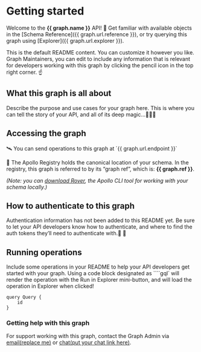 # Getting started
Welcome to the **{{ graph.name }}** API! 🎉 Get familiar with available objects in the [Schema Reference]({{ graph.url.reference }}), or try querying this graph using [Explorer]({{ graph.url.explorer }}).

This is the default README content. You can customize it however you like. Graph Maintainers, you can edit to include any information that is relevant for developers working with this graph by clicking the pencil icon in the top right corner. ☝

## What this graph is all about

Describe the purpose and use cases for your graph here. This is where you can tell the story of your API, and all of its deep magic...🦄🌌✨

## Accessing the graph

🛰 You can send operations to this graph at \`{{ graph.url.endpoint }}\`

📇 The Apollo Registry holds the canonical location of your schema. In the registry, this graph is referred to by its “graph ref”, which is: **{{ graph.ref }}**.

*(Note: you can [download Rover](https://www.apollographql.com/docs/rover/getting-started/), the Apollo CLI tool for working with your schema locally.)*

## How to authenticate to this graph
Authentication information has not been added to this README yet. Be sure to let your API developers know how to authenticate, and where to find the auth tokens they’ll need to authenticate with.🔐 👀

## Running operations
Include some operations in your README to help your API developers get started with your graph. Using a code block designated as  ````gql` will render the operation with the Run in Explorer mini-button, and will load the operation in Explorer when clicked!

```gql
query Query {
	id
}
```

### Getting help with this graph
For support working with this graph, contact the Graph Admin via [email(replace me)](mailto:email@email.com) or [chat(put your chat link here)](#chatlink).
